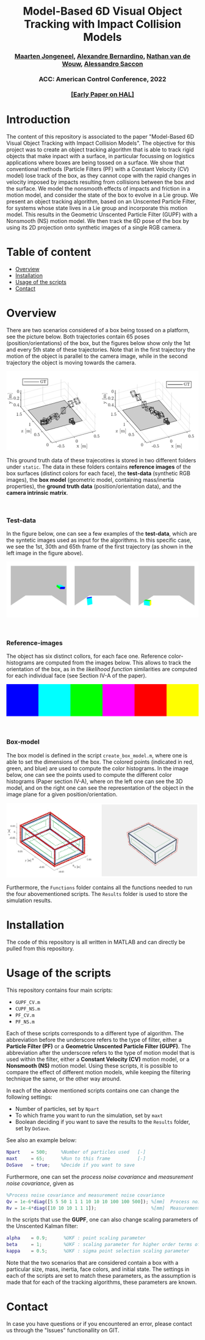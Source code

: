 <h1 align="center">
Model-Based 6D Visual Object Tracking with Impact Collision Models
</h1>
<div align="center">
<h3>
<a href="https://research.tue.nl/en/persons/maarten-jongeneel">Maarten Jongeneel</a>,
<a href="http://users.isr.ist.utl.pt/~alex/pmwiki/index.php">Alexandre Bernardino</a>,
<a href="https://www.tue.nl/en/research/researchers/nathan-van-de-wouw/">Nathan van de Wouw</a>,
<a href="https://www.tue.nl/en/research/researchers/alessandro-saccon/">Alessandro Saccon</a>
<br>
<br>
ACC: American Control Conference, 2022
<br>
<br>
<a href="https://hal.archives-ouvertes.fr/hal-03170257">[Early Paper on HAL]</a>
</h3>
</div>


Introduction
============

The content of this repository is associated to the paper "Model-Based 6D Visual Object Tracking with Impact Collision Models". The objective for this project was to create an object tracking algorithm that is able to track rigid objects that make inpact with a surface, in particular focussing on logistics applications where boxes are being tossed on a surface. We show that conventional methods (Particle Filters (PF) with a Constant Velocity (CV) model) lose track of the box, as they cannot cope with the rapid changes in velocity imposed by impacts resulting from collisions between the box and the surface. We model the nonsmooth effects of impacts and friction in a motion model, and consider the state of the box to evolve in a Lie group. We present an object tracking algorithm, based on an Unscented Particle Filter, for systems whose state lives in a Lie group and incorporate this motion model. This results in the Geometric Unscented Particle Filter (GUPF) with a Nonsmooth (NS) motion model. We then track the 6D pose of the box by using its 2D projection onto synthetic images of a single RGB camera. 


Table of content
================
- [Overview](#overview)
- [Installation](#Installation)
- [Usage of the scripts](#Usage-of-the-scripts)
- [Contact](#Contact)

# Overview
There are two scenarios considered of a box being tossed on a platform, see the picture below. Both trajectories contain 65 poses (position/orientations) of the box, but the figures below show only the 1st and every 5th state of these trajectories. Note that in the first trajectory the motion of the object is parallel to the camera image, while in the second trajectory the object is moving towards the camera.

![Single view predictions](images/Trajectories.png)


This ground truth data of these trajecotires is stored in two different folders under ``static``. The data in these folders contains **reference images** of the box surfaces (distinct colors for each face), the **test-data** (synthetic RGB images), the **box model** (geometric model, containing mass/inertia properties), the **ground truth data** (position/orientation data), and the **camera intrinsic matrix**. 

<p>&nbsp;</p>

### **Test-data**
In the figure below, one can see a few examples of the **test-data**, which are the syntetic images used as input for the algorithms. In this specific case, we see the 1st, 30th and 65th frame of the first trajectory (as shown in the left image in the figure above). 

![TestDataSamples](images/TestDataSamples.png)

<p>&nbsp;</p>

### **Reference-images**
The object has six distinct collors, for each face one. Reference color-histograms are computed from the images below. This allows to track the orientation of the box, as in the *likelihood function* similarities are computed for each individual face (see Section IV-A of the paper).

<div style = "display: flex;">
<div sytle = "flex: 16.3%;">
<img src="static/config01/RefImages/Blue.png" alt="drawing"/> </div>
<div sytle = "flex: 16.3%;">
<img src="static/config01/RefImages/Cyan.png" alt="drawing"/> </div>
<div sytle = "flex: 16.3%;">
<img src="static/config01/RefImages/Green.png" alt="drawing"/></div>
<div sytle = "flex: 16.3%;">
<img src="static/config01/RefImages/Magenta.png" alt="drawing"/></div>
<div sytle = "flex: 16.3%;">
<img src="static/config01/RefImages/Red.png" alt="drawing"/></div>
<div sytle = "flex: 16.3%;">
<img src="static/config01/RefImages/Yellow.png" alt="drawing" /></div>
</div>

<p>&nbsp;</p>

### **Box-model**
The box model is defined in the script ``create_box_model.m``, where one is able to set the dimensions of the box. The colored points (indicated in red, green, and blue) are used to compute the color histograms. In the image below, one can see the points used to compute the different color histograms (Paper section IV-A), where on the left one can see the 3D model, and on the right one can see the representation of the object in the image plane for a given position/orientation. 

![Box-model](images/Box-model.png)

Furthermore, the ``Functions`` folder contains all the functions needed to run the four abovementioned scripts. The ``Results`` folder is used to store the simulation results.


# Installation
The code of this repository is all written in MATLAB and can directly be pulled from this repository. 

# Usage of the scripts
This repository contains four main scripts:

* ``GUPF_CV.m``
* ``CUPF_NS.m``
* ``PF_CV.m``
* ``PF_NS.m``

Each of these scripts corresponds to a different type of algorithm. The abbreviation before the underscore refers to the type of filter, either a **Particle Filter (PF)** or a **Geometric Unscented Particle Filter (GUPF)**. The abbreviation after the underscore refers to the type of motion model that is used within the filter, either a **Constant Velocity (CV)** motion model, or a **Nonsmooth (NS)** motion model. Using these scripts, it is possible to compare the effect of different motion models, while keeping the filtering technique the same, or the other way around.

In each of the above mentioned scripts contains one can change the following settings:
* Number of particles, set by ``Npart``
* To which frame you want to run the simulation, set by ``maxt``
* Boolean deciding if you want to save the results to the ``Results`` folder, set by ``DoSave``. 

See also an example below:

```matlab
Npart    = 500;     %Number of particles used   [-]
maxt     = 65;      %Run to this frame          [-]
DoSave   = true;    %Decide if you want to save 
```
Furthermore, one can set the *process noise covariance* and *measurement noise covariance*, given as
```matlab
%Process noise covariance and measurement noise covariance
Qv = 1e-6*diag([5 5 50 1 1 1 10 10 10 100 100 500]); %[mm]  Process noise covariance
Rv = 1e-4*diag([10 10 10 1 1 1]);                    %[mm]  Measurement noise covariance

```
In the scripts that use the **GUPF**, one can also change scaling parameters of the Unscented Kalman filter:
```matlab
alpha    = 0.9;      %UKF : point scaling parameter
beta     = 1;        %UKF : scaling parameter for higher order terms of Taylor series expansion
kappa    = 0.5;      %UKF : sigma point selection scaling parameter 
```

Note that the two scenarios that are considered contain a box with a particular size, mass, inertia, face colors, and initial state. The settings in each of the scripts are set to match these parameters, as the assumption is made that for each of the tracking algorithms, these parameters are known. 

# Contact
In case you have questions or if you encountered an error, please contact us through the "Issues" functionallity on GIT. 





